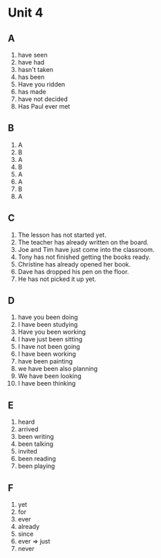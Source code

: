 # Unit 4

## A

1. have seen
2. have had
3. hasn't taken
4. has been
5. Have you ridden
6. has made
7. have not decided
8. Has Paul ever met

## B
1. A
2. B
3. A
4. B
5. A
6. A
7. B
8. A

## C
1. The lesson has not started yet.
2. The teacher has already written on the board.
3. Joe and Tim have just come into the classroom.
4. Tony has not finished getting the books ready.
5. Christine has already opened her book.
6. Dave has dropped his pen on the floor.
7. He has not picked it up yet.

## D
1. have you been doing
2. I have been studying
3. Have you been working
4. I have just been sitting
5. I have not been going
6. I have been working
7. have been painting
8. we have been also planning
9. We have been looking
10. I have been thinking

## E
1. heard
2. arrived
3. been writing
4. been talking
5. invited
6. been reading
7. been playing

## F
1. yet
2. for
3. ever
4. already
5. since
6. ever => just
7. never


